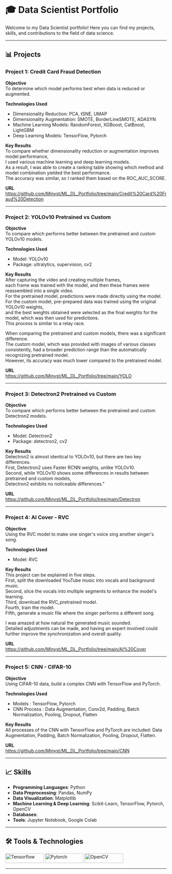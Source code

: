# 🎓 Data Scientist Portfolio

Welcome to my Data Scientist portfolio! Here you can find my projects, skills, and contributions to the field of data science.

---

## 📊 Projects

### Project 1: Credit Card Fraud Detection

**Objective** <br/> 
To determine which model performs best when data is reduced or augmented.

**Technologies Used** <br/>
- Dimensionality Reduction: PCA, tSNE, UMAP
- Dimensionality Augmentation: SMOTE, BorderLineSMOTE, ADASYN
- Machine Learning Models: RandomForest, XGBoost, CatBoost, LightGBM
- Deep Learning Models: TensorFlow, Pytorch 

**Key Results** <br/>
To compare whether dimensionality reduction or augmentation improves model performance, <br/>
I used various machine learning and deep learning models. <br/>
As a result, I was able to create a ranking table showing which method and model combination yielded the best performance. <br/>
The accuracy was similar, so I ranked them based on the ROC_AUC_SCORE.

**URL** <br/>
https://github.com/Minyst/ML_DL_Portfolio/tree/main/Credit%20Card%20Fraud%20Detection

---

### Project 2: YOLOv10 Pretrained vs Custom

**Objective** <br/>
To compare which performs better between the pretrained and custom YOLOv10 models.

**Technologies Used** <br/>
- Model: YOLOv10
- Package: ultralytics, supervision, cv2

**Key Results** <br/>
After capturing the video and creating multiple frames, <br/>
each frame was trained with the model, and then these frames were reassembled into a single video. <br/>
For the pretrained model, predictions were made directly using the model. <br/>
For the custom model, pre-prepared data was trained using the original YOLOv10 weights, <br/>
and the best weights obtained were selected as the final weights for the model, which was then used for predictions. <br/>
This process is similar to a relay race.

When comparing the pretrained and custom models, there was a significant difference. <br/>
The custom model, which was provided with images of various classes consistently, had a broader prediction range than the automatically recognizing pretrained model. <br/>
However, its accuracy was much lower compared to the pretrained model.

**URL** <br/>
https://github.com/Minyst/ML_DL_Portfolio/tree/main/YOLO

---

### Project 3: Detectron2 Pretrained vs Custom

**Objective** <br/>
To compare which performs better between the pretrained and custom Detectron2 models.

**Technologies Used** <br/>
- Model: Detectron2
- Package: detectron2, cv2

**Key Results** <br/>
Detectron2 is almost identical to YOLOv10, but there are two key differences. <br/>
First, Detectron2 uses Faster RCNN weights, unlike YOLOv10. <br/>
Second, while YOLOv10 shows some differences in results between pretrained and custom models, <br/>
Detectron2 exhibits no noticeable differences."

**URL** <br/>
https://github.com/Minyst/ML_DL_Portfolio/tree/main/Detectron

---

### Project 4: AI Cover - RVC

**Objective** <br/>
Using the RVC model to make one singer's voice sing another singer's song.

**Technologies Used** <br/>
- Model: RVC

**Key Results** <br/>
This project can be explained in five steps. <br/>
First, split the downloaded YouTube music into vocals and background music. <br/>
Second, slice the vocals into multiple segments to enhance the model's learning. <br/>
Third, download the RVC_pretrained model. <br/>
Fourth, train the model. <br/>
Fifth, generate a music file where the singer performs a different song. <br/>

I was amazed at how natural the generated music sounded. <br/>
Detailed adjustments can be made, and having an expert involved could further improve the synchronization and overall quality. 

**URL** <br/>
https://github.com/Minyst/ML_DL_Portfolio/tree/main/AI%20Cover

---

### Project 5: CNN - CIFAR-10

**Objective** <br/>
Using CIFAR-10 data, build a complex CNN with TensorFlow and PyTorch.

**Technologies Used** <br/>
- Models : TensorFlow, Pytorch
- CNN Process : Data Augmentation, Conv2d, Padding, Batch Normalization, Pooling, Dropout, Flatten 

**Key Results** <br/>
All processes of the CNN with TensorFlow and PyTorch are included: Data Augmentation, Padding, Batch Normalization, Pooling, Dropout, Flatten.

**URL** <br/>
https://github.com/Minyst/ML_DL_Portfolio/tree/main/CNN

---

## 📈 Skills

- **Programming Languages**: Python
- **Data Preprocessing**: Pandas, NumPy
- **Data Visualization**: Matplotlib
- **Machine Learning & Deep Learning**: Scikit-Learn, TensorFlow, Pytorch, OpenCV
- **Databases**: 
- **Tools**: Jupyter Notebook, Google Colab

---

## 🛠️ Tools & Technologies

<p>
  <img src="https://img.shields.io/badge/Tensorflow-FF6F00.svg?style=for-the-badge&logo=Tensorflow&logoColor=white" alt="Tensorflow" width="120" height="30"/>
  <img src="https://img.shields.io/badge/Pytorch-EE4C2C.svg?style=for-the-badge&logo=pytorch&logoColor=white" alt="Pytorch" width="120" height="30"/>
  <img src="https://img.shields.io/badge/OpenCV-5C3EE8.svg?style=for-the-badge&logo=OpenCV&logoColor=white" alt="OpenCV" width="120" height="30"/>
</p>

---

